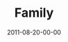 ---
layout: message
category: message
series: "Collide"
title: "Family"
date: 2011-08-20-00-00
message_id: 688
audio: "http://s3.amazonaws.com/crossroads-media/messages/audio/collide02.mp3"
audio-duration: "47:07"
program: "http://s3.amazonaws.com/crossroads-media/documents/08_20-21_11Program.pdf"
description: "Jeremy Pryor talks about what happens when we collide with God's intentions for family."
video: "http://s3.amazonaws.com/crossroads-media/messages/video/collide02.mp4"
video-duration: "47:13"
video-image: "http://s3.amazonaws.com/crossroads-media/images/collide02_still.jpg"
tag: 
 - family
 - jeremy-pryor
 - program
 - collide
explicit: false
---